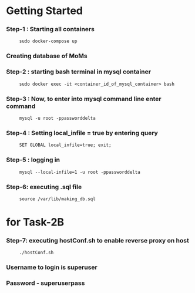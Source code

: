 # Getting Started


### Step-1 :  Starting all containers 
         sudo docker-compose up
### Creating database of MoMs
### Step-2 : starting bash terminal in mysql container 
         sudo docker exec -it <container_id_of_mysql_container> bash

### Step-3 : Now, to enter into mysql command line  enter command
         mysql -u root -ppassworddelta

### Step-4 : Setting local_infile = true by entering query
         SET GLOBAL local_infile=true; exit;

### Step-5 : logging in 
         mysql --local-infile=1 -u root -ppassworddelta

### Step-6: executing .sql file
         source /var/lib/making_db.sql

# for Task-2B

### Step-7: executing hostConf.sh to enable reverse proxy on host
         ./hostConf.sh 
### Username to login is superuser
### Password - superuserpass
